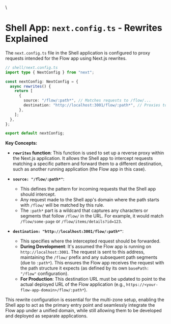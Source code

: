 \
# Shell App: `next.config.ts` - Rewrites Explained

The `next.config.ts` file in the Shell application is configured to proxy requests intended for the Flow app using Next.js rewrites.

```typescript
// shell/next.config.ts
import type { NextConfig } from "next";

const nextConfig: NextConfig = {
  async rewrites() {
    return [
      {
        source: "/flow/:path*", // Matches requests to /flow/...
        destination: "http://localhost:3001/flow/:path*", // Proxies to the flow app
      },
    ];
  },
};

export default nextConfig;
```

**Key Concepts:**

*   **`rewrites` function**: This function is used to set up a reverse proxy within the Next.js application. It allows the Shell app to intercept requests matching a specific pattern and forward them to a different destination, such as another running application (the Flow app in this case).

*   **`source: "/flow/:path*"`**:
    *   This defines the pattern for incoming requests that the Shell app should intercept.
    *   Any request made to the Shell app's domain where the path starts with `/flow/` will be matched by this rule.
    *   The `:path*` part is a wildcard that captures any characters or segments that follow `/flow/` in the URL. For example, it would match `/flow/some-page` or `/flow/items/details?id=123`.

*   **`destination: "http://localhost:3001/flow/:path*"`**:
    *   This specifies where the intercepted request should be forwarded.
    *   **During Development**: It's assumed the Flow app is running on `http://localhost:3001`. The request is sent to this address, maintaining the `/flow/` prefix and any subsequent path segments (due to `:path*`). This ensures the Flow app receives the request with the path structure it expects (as defined by its own `basePath: "/flow"` configuration).
    *   **For Production**: This destination URL must be updated to point to the actual deployed URL of the Flow application (e.g., `https://<your-flow-app-domain>/flow/:path*`).

This rewrite configuration is essential for the multi-zone setup, enabling the Shell app to act as the primary entry point and seamlessly integrate the Flow app under a unified domain, while still allowing them to be developed and deployed as separate applications.
